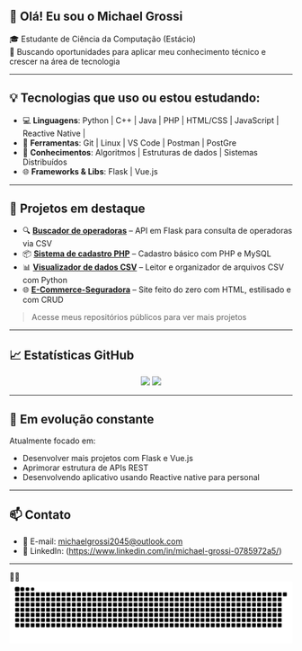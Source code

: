 ## 👋 Olá! Eu sou o Michael Grossi

🎓 Estudante de Ciência da Computação (Estácio)  
🚀 Buscando oportunidades para aplicar meu conhecimento técnico e crescer na área de tecnologia

---

## 💡 Tecnologias que uso ou estou estudando:

- 💻 **Linguagens**: Python | C++ | Java | PHP | HTML/CSS | JavaScript | Reactive Native |
- 🔧 **Ferramentas**: Git | Linux | VS Code | Postman | PostGre 
- 🧠 **Conhecimentos**: Algoritmos | Estruturas de dados | Sistemas Distribuídos  
- 🌐 **Frameworks & Libs**: Flask | Vue.js

---

## 📌 Projetos em destaque

- 🔍 [**Buscador de operadoras**](https://github.com/MGrossi27/api-operadoras) – API em Flask para consulta de operadoras via CSV  
- 📦 [**Sistema de cadastro PHP**](https://github.com/MGrossi27/cadastro_php) – Cadastro básico com PHP e MySQL  
- 📊 [**Visualizador de dados CSV**](https://github.com/MGrossi27/Leitor-CSV-Python) – Leitor e organizador de arquivos CSV com Python  
- 🌐 [**E-Commerce-Seguradora**](https://github.com/MGrossi27/E-Commerce-Seguradora) – Site feito do zero com HTML, estilisado e com CRUD

> Acesse meus repositórios públicos para ver mais projetos

---

## 📈 Estatísticas GitHub

<p align="center">
  <img height="160em" src="https://github-readme-stats.vercel.app/api?username=MGrossi27&show_icons=true&theme=github_dark" />
  <img height="160em" src="https://github-readme-stats.vercel.app/api/top-langs/?username=MGrossi27&layout=compact&theme=github_dark" />
</p>

---

## 🎯 Em evolução constante

Atualmente focado em:
- Desenvolver mais projetos com Flask e Vue.js  
- Aprimorar estrutura de APIs REST  
- Desenvolvendo aplicativo usando Reactive native para personal

---

## 📫 Contato

- 📧 E-mail: michaelgrossi2045@outlook.com  
- 💼 LinkedIn: (https://www.linkedin.com/in/michael-grossi-0785972a5/)

---

🐍🐍
![Snake animation](https://github.com/MGrossi27/MGrossi27/blob/output/github-snake-dark.svg)


